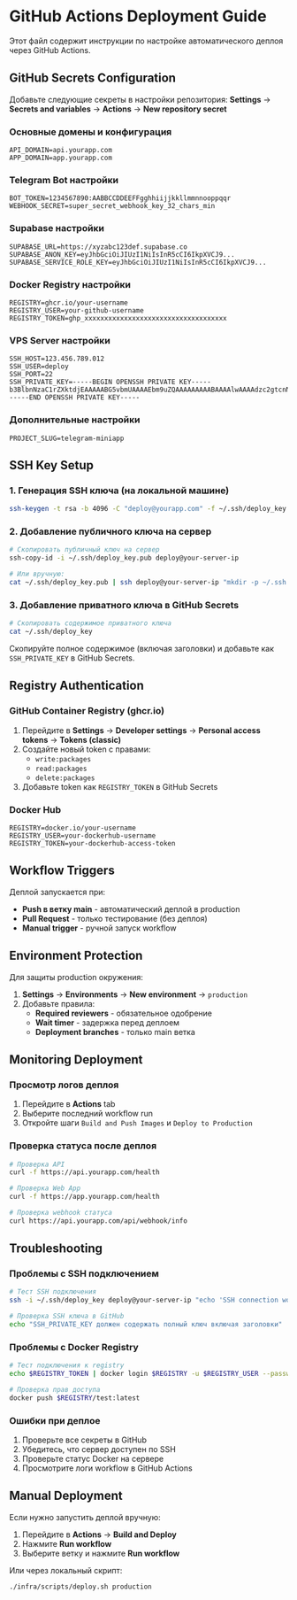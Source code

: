 # GitHub Actions Deployment Guide

Этот файл содержит инструкции по настройке автоматического деплоя через GitHub Actions.

## GitHub Secrets Configuration

Добавьте следующие секреты в настройки репозитория:
**Settings** → **Secrets and variables** → **Actions** → **New repository secret**

### Основные домены и конфигурация
```
API_DOMAIN=api.yourapp.com
APP_DOMAIN=app.yourapp.com
```

### Telegram Bot настройки
```
BOT_TOKEN=1234567890:AABBCCDDEEFFgghhiijjkkllmmnnooppqqr
WEBHOOK_SECRET=super_secret_webhook_key_32_chars_min
```

### Supabase настройки
```
SUPABASE_URL=https://xyzabc123def.supabase.co
SUPABASE_ANON_KEY=eyJhbGciOiJIUzI1NiIsInR5cCI6IkpXVCJ9...
SUPABASE_SERVICE_ROLE_KEY=eyJhbGciOiJIUzI1NiIsInR5cCI6IkpXVCJ9...
```

### Docker Registry настройки
```
REGISTRY=ghcr.io/your-username
REGISTRY_USER=your-github-username
REGISTRY_TOKEN=ghp_xxxxxxxxxxxxxxxxxxxxxxxxxxxxxxxxxxxx
```

### VPS Server настройки
```
SSH_HOST=123.456.789.012
SSH_USER=deploy
SSH_PORT=22
SSH_PRIVATE_KEY=-----BEGIN OPENSSH PRIVATE KEY-----
b3BlbnNzaC1rZXktdjEAAAAABG5vbmUAAAAEbm9uZQAAAAAAAAABAAAAlwAAAAdzc2gtcnNh...
-----END OPENSSH PRIVATE KEY-----
```

### Дополнительные настройки
```
PROJECT_SLUG=telegram-miniapp
```

## SSH Key Setup

### 1. Генерация SSH ключа (на локальной машине)

```bash
ssh-keygen -t rsa -b 4096 -C "deploy@yourapp.com" -f ~/.ssh/deploy_key
```

### 2. Добавление публичного ключа на сервер

```bash
# Скопировать публичный ключ на сервер
ssh-copy-id -i ~/.ssh/deploy_key.pub deploy@your-server-ip

# Или вручную:
cat ~/.ssh/deploy_key.pub | ssh deploy@your-server-ip "mkdir -p ~/.ssh && cat >> ~/.ssh/authorized_keys"
```

### 3. Добавление приватного ключа в GitHub Secrets

```bash
# Скопировать содержимое приватного ключа
cat ~/.ssh/deploy_key
```

Скопируйте полное содержимое (включая заголовки) и добавьте как `SSH_PRIVATE_KEY` в GitHub Secrets.

## Registry Authentication

### GitHub Container Registry (ghcr.io)

1. Перейдите в **Settings** → **Developer settings** → **Personal access tokens** → **Tokens (classic)**
2. Создайте новый token с правами:
   - `write:packages`
   - `read:packages`
   - `delete:packages`
3. Добавьте token как `REGISTRY_TOKEN` в GitHub Secrets

### Docker Hub

```
REGISTRY=docker.io/your-username
REGISTRY_USER=your-dockerhub-username
REGISTRY_TOKEN=your-dockerhub-access-token
```

## Workflow Triggers

Деплой запускается при:

- **Push в ветку main** - автоматический деплой в production
- **Pull Request** - только тестирование (без деплоя)
- **Manual trigger** - ручной запуск workflow

## Environment Protection

Для защиты production окружения:

1. **Settings** → **Environments** → **New environment** → `production`
2. Добавьте правила:
   - **Required reviewers** - обязательное одобрение
   - **Wait timer** - задержка перед деплоем
   - **Deployment branches** - только main ветка

## Monitoring Deployment

### Просмотр логов деплоя

1. Перейдите в **Actions** tab
2. Выберите последний workflow run
3. Откройте шаги `Build and Push Images` и `Deploy to Production`

### Проверка статуса после деплоя

```bash
# Проверка API
curl -f https://api.yourapp.com/health

# Проверка Web App
curl -f https://app.yourapp.com/health

# Проверка webhook статуса
curl https://api.yourapp.com/api/webhook/info
```

## Troubleshooting

### Проблемы с SSH подключением

```bash
# Тест SSH подключения
ssh -i ~/.ssh/deploy_key deploy@your-server-ip "echo 'SSH connection works'"

# Проверка SSH ключа в GitHub
echo "SSH_PRIVATE_KEY должен содержать полный ключ включая заголовки"
```

### Проблемы с Docker Registry

```bash
# Тест подключения к registry
echo $REGISTRY_TOKEN | docker login $REGISTRY -u $REGISTRY_USER --password-stdin

# Проверка прав доступа
docker push $REGISTRY/test:latest
```

### Ошибки при деплое

1. Проверьте все секреты в GitHub
2. Убедитесь, что сервер доступен по SSH
3. Проверьте статус Docker на сервере
4. Просмотрите логи workflow в GitHub Actions

## Manual Deployment

Если нужно запустить деплой вручную:

1. Перейдите в **Actions** → **Build and Deploy**
2. Нажмите **Run workflow**
3. Выберите ветку и нажмите **Run workflow**

Или через локальный скрипт:

```bash
./infra/scripts/deploy.sh production
```
